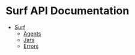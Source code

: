 Surf API Documentation
======================

* [Surf](https://github.com/headzoo/surf/blob/master/docs/surf.md)
    * [Agents](https://github.com/headzoo/surf/blob/master/docs/agents.md)
    * [Jars](https://github.com/headzoo/surf/blob/master/docs/jars.md)
    * [Errors](https://github.com/headzoo/surf/blob/master/docs/errors.md)
